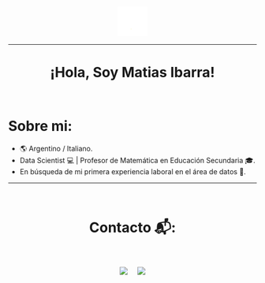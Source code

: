 <p align="center">
  <img src="https://github.com/Kathryn-Jie/Kathryn-Jie/blob/main/wave.gif" width="60px"/>
</p>
<hr>
<h1 align="center">¡Hola, Soy Matias Ibarra!</h1>
<Br>
<h1>Sobre mi:</h1>

- 🌎 Argentino / Italiano.
- Data Scientist 💻 | Profesor de Matemática en Educación Secundaria 🎓.
- En búsqueda de mi primera experiencia laboral en el área de datos 🔎.

<hr>
<Br>
<h1 align="center">Contacto 📬:</h1>
<Br>
<p align="center">
<a href="https://www.linkedin.com/in/matias-ibarra92" target="blank"><img align="center" src="https://img.shields.io/badge/Matias%20Ibarra-0077B5?style=for-the-badge&logo=linkedin&logoColor=white" /></a> &nbsp;&nbsp;&nbsp;  <a href="mailto:matiasezibarra@gmail.com" target="blank"><img align="center" src="https://img.shields.io/badge/matiasezibarra@gmail.com-D14836?style=for-the-badge&logo=gmail&logoColor=white" /></a>
</p>
